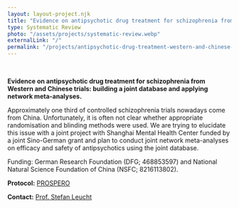 ```yaml
---
layout: layout-project.njk
title: "Evidence on antipsychotic drug treatment for schizophrenia from Western and Chinese trials"
type: Systematic Review
photo: "/assets/projects/systematic-review.webp"
externalLink: "/"
permalink: "/projects/antipsychotic-drug-treatment-western-and-chinese-trials/"
---
```


<br>

**Evidence on antipsychotic drug treatment for schizophrenia from Western and Chinese trials: building a joint database and applying network meta-analyses.**

Approximately one third of controlled schizophrenia trials nowadays come from China. Unfortunately, it is often not clear whether appropriate randomisation and blinding methods were used. We are trying to elucidate this issue with a joint project with Shanghai Mental Health Center funded by a joint Sino-German grant and plan to conduct joint network meta-analyses on efficacy and safety of antipsychotics using the joint database.

Funding: German Research Foundation (DFG; 468853597) and National Natural Science Foundation of China (NSFC; 8216113802).

**Protocol:** [PROSPERO](https://www.crd.york.ac.uk/prospero/display_record.php?RecordID=380708)

**Contact:** [Prof. Stefan Leucht](/team/prof-stefan-leucht/)

